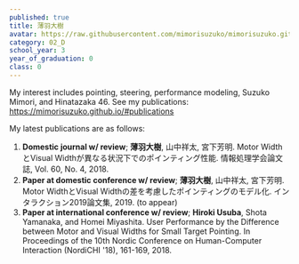 ```yaml
---
published: true
title: 薄羽大樹
avatar: https://raw.githubusercontent.com/mimorisuzuko/mimorisuzuko.github.io/master/assets/me.jpg
category: 02_D
school_year: 3
year_of_graduation: 0
class: 0
---
```

My interest includes pointing, steering, performance modeling, Suzuko Mimori, and Hinatazaka 46.
See my publications: https://mimorisuzuko.github.io/#publications

My latest publications are as follows:

1. **Domestic journal w/ review**; **薄羽大樹**, 山中祥太, 宮下芳明. Motor WidthとVisual Widthが異なる状況下でのポインティング性能. 情報処理学会論文誌, Vol. 60, No. 4, 2018.
2. **Paper at domestic conference w/ review**; **薄羽大樹**, 山中祥太, 宮下芳明. Motor WidthとVisual Widthの差を考慮したポインティングのモデル化. インタラクション2019論文集, 2019. (to appear)
3. **Paper at international conference w/ review**; **Hiroki Usuba**, Shota Yamanaka, and Homei Miyashita. User Performance by the Difference between Motor and Visual Widths for Small Target Pointing. In Proceedings of the 10th Nordic Conference on Human-Computer Interaction (NordiCHI '18), 161-169, 2018.
